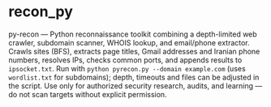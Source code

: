# recon_py
py-recon — Python reconnaissance toolkit combining a depth-limited web crawler, subdomain scanner, WHOIS lookup, and email/phone extractor.
Crawls sites (BFS), extracts page titles, Gmail addresses and Iranian phone numbers, resolves IPs, checks common ports, and appends results to `ipsocket.txt`.
Run with `python pyrecon.py --domain example.com` (uses `wordlist.txt` for subdomains); depth, timeouts and files can be adjusted in the script.
Use only for authorized security research, audits, and learning — do not scan targets without explicit permission.

